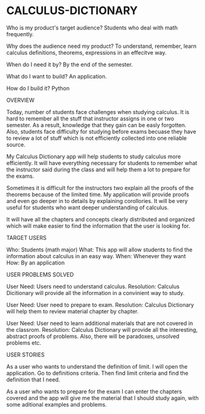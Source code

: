 # CALCULUS-DICTIONARY

Who is my product's target audience?
Students who deal with math frequently.

Why does the audience need my product?
To understand, remember, learn calculus definitions, theorems, expressions in an effecitve way.

When do I need it by?
By the end of the semester.

What do I want to build?
An application.

How do I build it?
Python

OVERVIEW

Today, number of students face challenges when studying calculus. It is hard to remember all the stuff that instructor assigns in one or two semester. As a result, knowledge that they gain can be easly forgotten. Also, students face difficulty for studying before exams becuase they have to review a lot of stuff which is not efficiently collected into one reliable source.

My Calculus Dictionary app will help students to study calculus more efficiently. It will have everything necessary for students to remember what the instructor said during the class and will help them a lot to prepare for the exams.

Sometimes it is difficult for the instructors two explain all the proofs of the theorems because of the limited time. My application will provide proofs and even go deeper in to details by explaining corollories. It will be very useful for students who want deeper understanding of calculus.

It will have all the chapters and concepts clearly distributed and organized which will make easier to find the information that the user is looking for.

TARGET USERS

Who: Students (math major)
What: This app will allow students to find the information about calculus in an easy way.
When: Whenever they want
How: By an application

USER PROBLEMS SOLVED

User Need: Users need to understand calculus.
Resolution: Calculus Dicitionary will provide all the information in a convinient way to study.

User Need: User need to prepare to exam.
Resolution: Calculus Dictionary will help them to review material chapter by chapter.

User Need: User need to learn additional materials that are not covered in the classrom.
Resolution: Calculus Dictionary will provide all the interesting, abstract proofs of problems. Also, there will be paradoxes, unsolved problems etc.


USER STORIES

As a user who wants to understand the definition of limit. I will open the application. Go to definitions criteria. Then find limit criteria and find the definition that I need.

As a user who wants to prepare for the exam I can enter the chapters covered and the app will give me the material that I should study again, with some aditional examples and problems.
